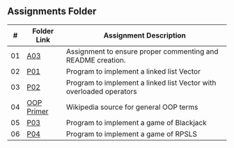 ##  Assignments Folder

|   #   | Folder Link | Assignment Description |
| :---: | ----------- | ---------------------- |
|   01  |     [A03](A03)     |Assignment to ensure proper commenting and README creation.|
|   02  |     [P01](P01)     |Program to implement a linked list Vector|
|   03  |     [P02](P02)     |Program to implement a linked list Vector with overloaded operators|
|   04  |     [OOP Primer](OOP_Primer) | Wikipedia source for general OOP terms|
|   05  |     [P03](P03)     |Program to implement a game of Blackjack |
|   06  |     [P04](P04)     |Program to implement a game of RPSLS |
